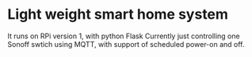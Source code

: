 # Light weight smart home system

It runs on RPi version 1, with python Flask
Currently just controlling one Sonoff swtich using MQTT, with support of scheduled power-on and off.
